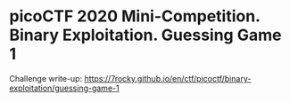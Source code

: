 # picoCTF 2020 Mini-Competition. Binary Exploitation. Guessing Game 1

Challenge write-up: https://7rocky.github.io/en/ctf/picoctf/binary-exploitation/guessing-game-1

